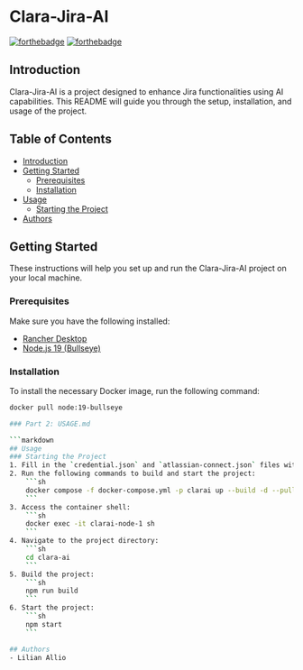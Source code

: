 # Clara-Jira-AI

[![forthebadge](http://forthebadge.com/images/badges/built-with-love.svg)](http://forthebadge.com)  [![forthebadge](http://forthebadge.com/images/badges/powered-by-electricity.svg)](http://forthebadge.com)

## Introduction
Clara-Jira-AI is a project designed to enhance Jira functionalities using AI capabilities. This README will guide you through the setup, installation, and usage of the project.

## Table of Contents
- [Introduction](#introduction)
- [Getting Started](#getting-started)
  - [Prerequisites](#prerequisites)
  - [Installation](#installation)
- [Usage](#usage)
  - [Starting the Project](#starting-the-project)
- [Authors](#authors)

## Getting Started
These instructions will help you set up and run the Clara-Jira-AI project on your local machine.

### Prerequisites
Make sure you have the following installed:
- [Rancher Desktop](https://rancherdesktop.io/)
- [Node.js 19 (Bullseye)](https://hub.docker.com/_/node)

### Installation
To install the necessary Docker image, run the following command:
```sh
docker pull node:19-bullseye

### Part 2: USAGE.md

```markdown
## Usage
### Starting the Project
1. Fill in the `credential.json` and `atlassian-connect.json` files with the necessary information.
2. Run the following commands to build and start the project:
    ```sh
    docker compose -f docker-compose.yml -p clarai up --build -d --pull always --force-recreate
    ```
3. Access the container shell:
    ```sh
    docker exec -it clarai-node-1 sh
    ```
4. Navigate to the project directory:
    ```sh
    cd clara-ai
    ```
5. Build the project:
    ```sh
    npm run build
    ```
6. Start the project:
    ```sh
    npm start
    ```

## Authors
- Lilian Allio

